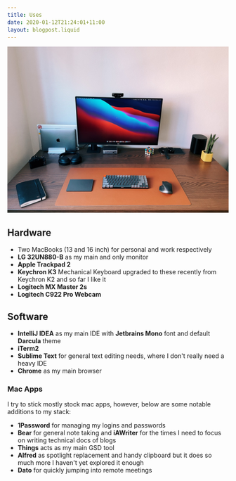 ```yaml
---
title: Uses
date: 2020-01-12T21:24:01+11:00
layout: blogpost.liquid
---
```



![](/assets/images/setup.jpeg)

## Hardware

- Two MacBooks (13 and 16 inch) for personal and work respectively
- **LG 32UN880-B** as my main and only monitor
- **Apple Trackpad 2**
- **Keychron K3** Mechanical Keyboard upgraded to these recently from Keychron K2 and so far I like it
- **Logitech MX Master 2s**
- **Logitech C922 Pro Webcam**

## Software

- **IntelliJ IDEA** as my main IDE with **Jetbrains Mono** font and default **Darcula** theme
- **iTerm2**
- **Sublime Text** for general text editing needs, where I don't really need a heavy IDE
- **Chrome** as my main browser

### Mac Apps 

I try to stick mostly stock mac apps, however, below are some notable additions to my stack:

- **1Password** for managing my logins and passwords
- **Bear** for general note taking and **iAWriter** for the times I need to focus on writing technical docs of blogs
- **Things** acts as my main GSD tool 
- **Alfred** as spotlight replacement and handy clipboard but it does so much more I haven't yet explored it enough
- **Dato** for quickly jumping into remote meetings
